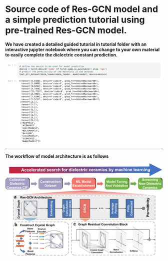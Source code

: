 # Source code of Res-GCN model and a simple prediction tutorial using pre-trained Res-GCN model.<br>

**We have created a detailed guided tutorial in tutorial folder with an interactive jupyter notebook where you can change to your own material to easily complete the dielectric constant prediction.** <br>

![image](./prediction_tutor.png) <br>

---

**The workflow of model architecture is as follows** <br>

![image](./model_structure.png)
